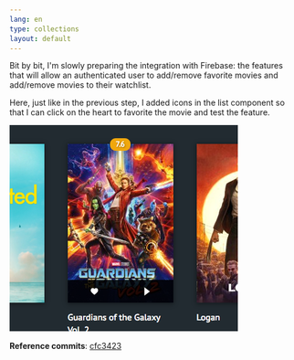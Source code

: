 ```yaml
---
lang: en
type: collections
layout: default
---
```


Bit by bit, I'm slowly preparing the integration with Firebase: the features that will allow an authenticated user to add/remove favorite movies and add/remove movies to their watchlist.

Here, just like in the previous step, I added icons in the list component so that I can click on the heart to favorite the movie and test the feature.

<a href="/assets/img/rma-0040-actions.jpg"><img src="/assets/img/rma-0040-actions.jpg" width=""></a>

**Reference commits**: [cfc3423](https://github.com/Macxim/eiga/commit/cfc3423a296368ee1d83f1aed95adc1f9883f5bc)
